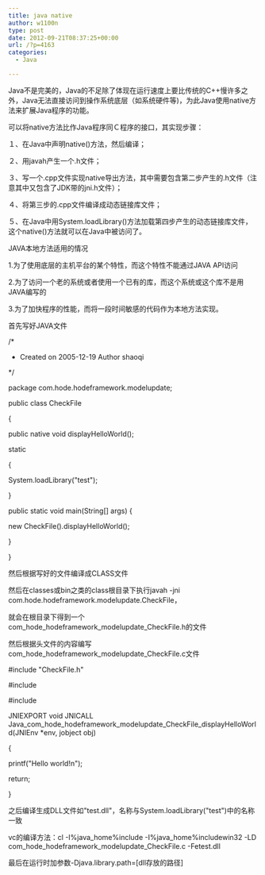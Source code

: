 ```yaml
---
title: java native
author: w1100n
type: post
date: 2012-09-21T08:37:25+00:00
url: /?p=4163
categories:
  - Java

---
```

Java不是完美的，Java的不足除了体现在运行速度上要比传统的C++慢许多之外，Java无法直接访问到操作系统底层（如系统硬件等)，为此Java使用native方法来扩展Java程序的功能。

可以将native方法比作Java程序同Ｃ程序的接口，其实现步骤：

１、在Java中声明native()方法，然后编译；

２、用javah产生一个.h文件；

３、写一个.cpp文件实现native导出方法，其中需要包含第二步产生的.h文件（注意其中又包含了JDK带的jni.h文件）；

４、将第三步的.cpp文件编译成动态链接库文件；

５、在Java中用System.loadLibrary()方法加载第四步产生的动态链接库文件，这个native()方法就可以在Java中被访问了。

JAVA本地方法适用的情况

1.为了使用底层的主机平台的某个特性，而这个特性不能通过JAVA API访问

2.为了访问一个老的系统或者使用一个已有的库，而这个系统或这个库不是用JAVA编写的

3.为了加快程序的性能，而将一段时间敏感的代码作为本地方法实现。

首先写好JAVA文件

/*

* Created on 2005-12-19 Author shaoqi

*/

package com.hode.hodeframework.modelupdate;

public class CheckFile

{

public native void displayHelloWorld();

static

{

System.loadLibrary("test");

}

public static void main(String[] args) {

new CheckFile().displayHelloWorld();

}

}

然后根据写好的文件编译成CLASS文件

然后在classes或bin之类的class根目录下执行javah -jni com.hode.hodeframework.modelupdate.CheckFile，

就会在根目录下得到一个com_hode_hodeframework_modelupdate_CheckFile.h的文件

然后根据头文件的内容编写com_hode_hodeframework_modelupdate_CheckFile.c文件

#include "CheckFile.h"

#include

#include

JNIEXPORT void JNICALL Java_com_hode_hodeframework_modelupdate_CheckFile_displayHelloWorld(JNIEnv *env, jobject obj)

{

printf("Hello world!n");

return;

}

之后编译生成DLL文件如"test.dll"，名称与System.loadLibrary("test")中的名称一致

vc的编译方法：cl -I%java_home%include -I%java_home%includewin32 -LD com_hode_hodeframework_modelupdate_CheckFile.c -Fetest.dll

最后在运行时加参数-Djava.library.path=[dll存放的路径]